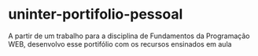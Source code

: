 # uninter-portifolio-pessoal
A partir de um trabalho para a disciplina de Fundamentos da Programação WEB, desenvolvo esse portifólio com os recursos ensinados em aula
